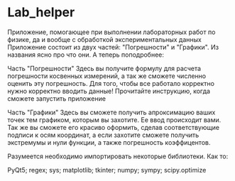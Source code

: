 # Lab_helper
Приложение, помогающее при выполнении лабораторных работ по физике, да и вообще с обработкой экспериментальных данных
Приложение состоит из двух частей: "Погрешности" и "Графики". Из названия ясно про что они. А теперь поподробнее:

Часть "Погрешности"
Здесь вы получите формулу для расчета погрешности косвенных измерений, 
а так же сможете численно оценить эту погрешность.
Для того, чтобы все работало корректно нужно корректно вводить данные!
Прочитайте инструкцию, когда сможете запустить приложение

Часть "Графики"
Здесь вы сможете получить апроксимацию ваших точек тем графиком, которым вы захотите. Ее ввод происходит вами.
Так же вы сможете его красиво оформить, сделав соответствующие подписи к осям координат,
а если захотите сможете получить экстремумы и нули функции, а также погрешность коэффицентов.

Разумеется необходимо импортировать некоторые библиотеки. Как то:

PyQt5; regex; sys; matplotlib; tkinter; numpy; sympy; scipy.optimize
